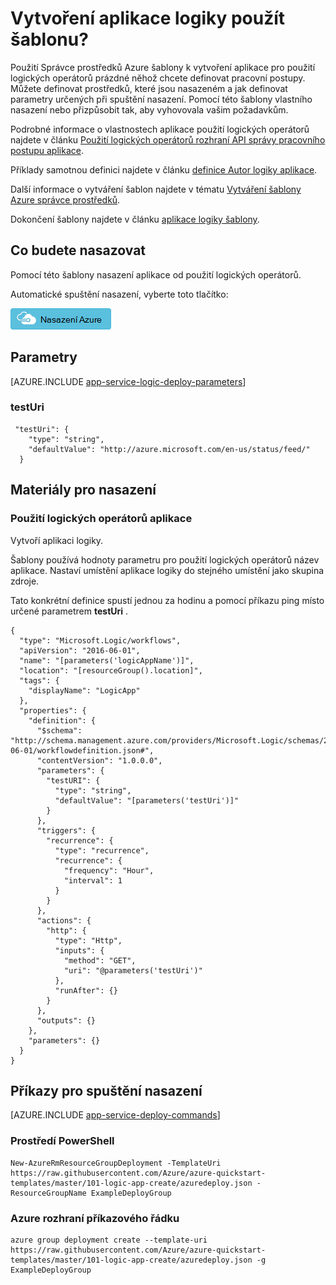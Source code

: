 <properties 
    pageTitle="Vytvoření aplikace logiky pomocí Správce prostředků Azure šablon v aplikaci služby Azure | Microsoft Azure" 
    description="Použití šablony správce prostředků Azure k nasazení aplikace prázdné logiky pro definování pracovních postupů." 
    services="logic-apps" 
    documentationCenter="" 
    authors="MSFTMan" 
    manager="erikre" 
    editor=""/>

<tags 
    ms.service="logic-apps" 
    ms.workload="integration" 
    ms.tgt_pltfrm="na" 
    ms.devlang="na" 
    ms.topic="article" 
    ms.date="07/25/2016" 
    ms.author="deonhe"/>

# <a name="create-a-logic-app-using-a-template"></a>Vytvoření aplikace logiky použít šablonu?

Použití Správce prostředků Azure šablony k vytvoření aplikace pro použití logických operátorů prázdné něhož chcete definovat pracovní postupy. Můžete definovat prostředků, které jsou nasazeném a jak definovat parametry určených při spuštění nasazení. Pomocí této šablony vlastního nasazení nebo přizpůsobit tak, aby vyhovovala vašim požadavkům.

Podrobné informace o vlastnostech aplikace použití logických operátorů najdete v článku [Použití logických operátorů rozhraní API správy pracovního postupu aplikace](https://msdn.microsoft.com/library/azure/mt643788.aspx). 

Příklady samotnou definici najdete v článku [definice Autor logiky aplikace](app-service-logic-author-definitions.md). 

Další informace o vytváření šablon najdete v tématu [Vytváření šablony Azure správce prostředků](../resource-group-authoring-templates.md).

Dokončení šablony najdete v článku [aplikace logiky šablony](https://github.com/Azure/azure-quickstart-templates/blob/master/101-logic-app-create/azuredeploy.json).

## <a name="what-you-will-deploy"></a>Co budete nasazovat

Pomocí této šablony nasazení aplikace od použití logických operátorů.

Automatické spuštění nasazení, vyberte toto tlačítko:  

[![Nasazení Azure](media/app-service-logic-arm-provision/deploybutton.png)](https://portal.azure.com/#create/Microsoft.Template/uri/https%3A%2F%2Fraw.githubusercontent.com%2FAzure%2Fazure-quickstart-templates%2Fmaster%2F101-logic-app-create%2Fazuredeploy.json)

## <a name="parameters"></a>Parametry

[AZURE.INCLUDE [app-service-logic-deploy-parameters](../../includes/app-service-logic-deploy-parameters.md)]

### <a name="testuri"></a>testUri

     "testUri": {
        "type": "string",
        "defaultValue": "http://azure.microsoft.com/en-us/status/feed/"
      }
    
## <a name="resources-to-deploy"></a>Materiály pro nasazení

### <a name="logic-app"></a>Použití logických operátorů aplikace

Vytvoří aplikaci logiky.

Šablony používá hodnoty parametru pro použití logických operátorů název aplikace. Nastaví umístění aplikace logiky do stejného umístění jako skupina zdroje. 

Tato konkrétní definice spustí jednou za hodinu a pomocí příkazu ping místo určené parametrem **testUri** . 

    {
      "type": "Microsoft.Logic/workflows",
      "apiVersion": "2016-06-01",
      "name": "[parameters('logicAppName')]",
      "location": "[resourceGroup().location]",
      "tags": {
        "displayName": "LogicApp"
      },
      "properties": {
        "definition": {
          "$schema": "http://schema.management.azure.com/providers/Microsoft.Logic/schemas/2016-06-01/workflowdefinition.json#",
          "contentVersion": "1.0.0.0",
          "parameters": {
            "testURI": {
              "type": "string",
              "defaultValue": "[parameters('testUri')]"
            }
          },
          "triggers": {
            "recurrence": {
              "type": "recurrence",
              "recurrence": {
                "frequency": "Hour",
                "interval": 1
              }
            }
          },
          "actions": {
            "http": {
              "type": "Http",
              "inputs": {
                "method": "GET",
                "uri": "@parameters('testUri')"
              },
              "runAfter": {}
            }
          },
          "outputs": {}
        },
        "parameters": {}
      }
    }


## <a name="commands-to-run-deployment"></a>Příkazy pro spuštění nasazení

[AZURE.INCLUDE [app-service-deploy-commands](../../includes/app-service-deploy-commands.md)]

### <a name="powershell"></a>Prostředí PowerShell

    New-AzureRmResourceGroupDeployment -TemplateUri https://raw.githubusercontent.com/Azure/azure-quickstart-templates/master/101-logic-app-create/azuredeploy.json -ResourceGroupName ExampleDeployGroup

### <a name="azure-cli"></a>Azure rozhraní příkazového řádku

    azure group deployment create --template-uri https://raw.githubusercontent.com/Azure/azure-quickstart-templates/master/101-logic-app-create/azuredeploy.json -g ExampleDeployGroup


 
